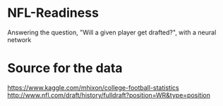 # NFL-Readiness
Answering the question, "Will a given player get drafted?", with a neural network

# Source for the data
https://www.kaggle.com/mhixon/college-football-statistics  
http://www.nfl.com/draft/history/fulldraft?position=WR&type=position
